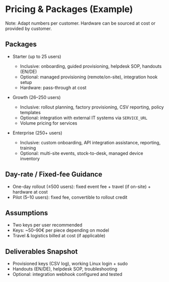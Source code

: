 # Pricing & Packages (Example)

Note: Adapt numbers per customer. Hardware can be sourced at cost or provided by customer.

## Packages
- Starter (up to 25 users)
  - Inclusive: onboarding, guided provisioning, helpdesk SOP, handouts (EN/DE)
  - Optional: managed provisioning (remote/on-site), integration hook setup
  - Hardware: pass-through at cost

- Growth (26–250 users)
  - Inclusive: rollout planning, factory provisioning, CSV reporting, policy templates
  - Optional: integration with external IT systems via `SERVICE_URL`
  - Volume pricing for services

- Enterprise (250+ users)
  - Inclusive: custom onboarding, API integration assistance, reporting, training
  - Optional: multi-site events, stock-to-desk, managed device inventory

## Day-rate / Fixed-fee Guidance
- One-day rollout (≤500 users): fixed event fee + travel (if on-site) + hardware at cost
- Pilot (5–10 users): fixed fee, convertible to rollout credit

## Assumptions
- Two keys per user recommended
- Keys: ~50–90€ per piece depending on model
- Travel & logistics billed at cost (if applicable)

## Deliverables Snapshot
- Provisioned keys (CSV log), working Linux login + sudo
- Handouts (EN/DE), helpdesk SOP, troubleshooting
- Optional: integration webhook configured and tested
